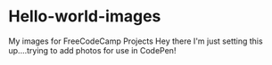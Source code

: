 # Hello-world-images
My images for FreeCodeCamp Projects
Hey there I'm just setting this up....trying to add photos for use in CodePen!
